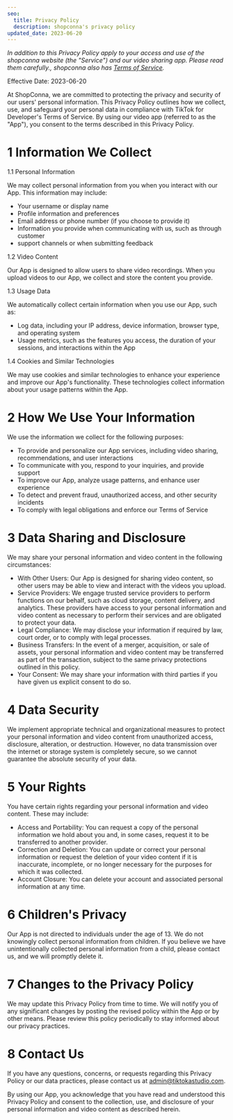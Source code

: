 ```yaml
---
seo:
  title: Privacy Policy
  description: shopconna's privacy policy
updated_date: 2023-06-20
---
```


_In addition to this Privacy Policy apply to your access and use of the shopconna website (the "Service") and our video sharing app. Please read them carefully., shopconna also has [Terms of Service](/terms)._

Effective Date: 2023-06-20

At ShopConna, we are committed to protecting the privacy and security of our users' personal information. This Privacy Policy outlines how we collect, use, and safeguard your personal data in compliance with TikTok for Developer's Terms of Service. By using our video app (referred to as the "App"), you consent to the terms described in this Privacy Policy.

# 1 Information We Collect

1.1 Personal Information

We may collect personal information from you when you interact with our App. This information may include:

* Your username or display name
* Profile information and preferences
* Email address or phone number (if you choose to provide it)
* Information you provide when communicating with us, such as through customer 
* support channels or when submitting feedback

1.2 Video Content

Our App is designed to allow users to share video recordings. When you upload videos to our App, we collect and store the content you provide.

1.3 Usage Data

We automatically collect certain information when you use our App, such as:

* Log data, including your IP address, device information, browser type, and operating system
* Usage metrics, such as the features you access, the duration of your sessions, and interactions within the App

1.4 Cookies and Similar Technologies

We may use cookies and similar technologies to enhance your experience and improve our App's functionality. These technologies collect information about your usage patterns within the App.

# 2 How We Use Your Information

We use the information we collect for the following purposes:

* To provide and personalize our App services, including video sharing, recommendations, and user interactions
* To communicate with you, respond to your inquiries, and provide support
* To improve our App, analyze usage patterns, and enhance user experience
* To detect and prevent fraud, unauthorized access, and other security incidents
* To comply with legal obligations and enforce our Terms of Service

# 3 Data Sharing and Disclosure

We may share your personal information and video content in the following circumstances:

* With Other Users: Our App is designed for sharing video content, so other users may be able to view and interact with the videos you upload.
* Service Providers: We engage trusted service providers to perform functions on our behalf, such as cloud storage, content delivery, and analytics. These providers have access to your personal information and video content as necessary to perform their services and are obligated to protect your data.
* Legal Compliance: We may disclose your information if required by law, court order, or to comply with legal processes.
* Business Transfers: In the event of a merger, acquisition, or sale of assets, your personal information and video content may be transferred as part of the transaction, subject to the same privacy protections outlined in this policy.
* Your Consent: We may share your information with third parties if you have given us explicit consent to do so.

# 4 Data Security

We implement appropriate technical and organizational measures to protect your personal information and video content from unauthorized access, disclosure, alteration, or destruction. However, no data transmission over the internet or storage system is completely secure, so we cannot guarantee the absolute security of your data.

# 5 Your Rights

You have certain rights regarding your personal information and video content. These may include:

* Access and Portability: You can request a copy of the personal information we hold about you and, in some cases, request it to be transferred to another provider.
* Correction and Deletion: You can update or correct your personal information or request the deletion of your video content if it is inaccurate, incomplete, or no longer necessary for the purposes for which it was collected.
* Account Closure: You can delete your account and associated personal information at any time.

# 6 Children's Privacy

Our App is not directed to individuals under the age of 13. We do not knowingly collect personal information from children. If you believe we have unintentionally collected personal information from a child, please contact us, and we will promptly delete it.

# 7 Changes to the Privacy Policy

We may update this Privacy Policy from time to time. We will notify you of any significant changes by posting the revised policy within the App or by other means. Please review this policy periodically to stay informed about our privacy practices.

# 8 Contact Us

If you have any questions, concerns, or requests regarding this Privacy Policy or our data practices, please contact us at admin@tiktokastudio.com.

By using our App, you acknowledge that you have read and understood this Privacy Policy and consent to the collection, use, and disclosure of your personal information and video content as described herein.
